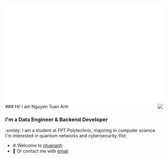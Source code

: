 <img src="svg/tunanh.svg" width="1200"/>
<br>
### Hi! I am Nguyen Tuan Anh
<img align="right" src="https://github-readme-stats.vercel.app/api?username=ntuananhdevs&theme=default&show_icons=true&hide_border=true&count_private=true&line_height=25" />
<h3>I'm a Data Engineer & Backend Developer</h3>
:smiley: I am a student at FPT Polytechnic, majoring in computer science. I'm interested in quantum networks and cybersecurity.:fist:

- :globe_with_meridians: Welcome to [ntuananh](ntuananhdevs.github.io/ntuananhdevs)
- :email: Or contact me with [email](mailto:anhndt25@gmail.com)
